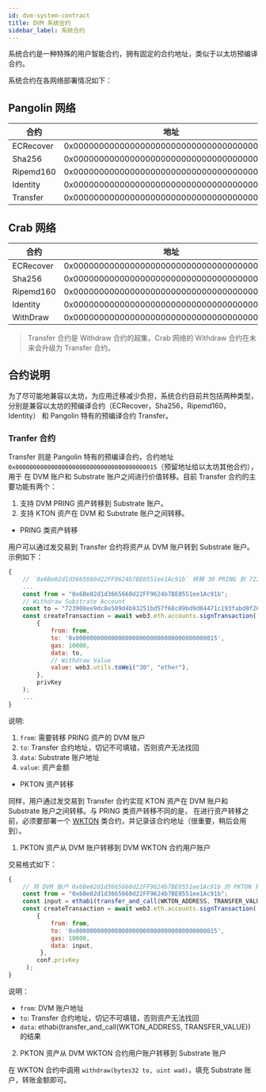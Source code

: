 ```yaml
---
id: dvm-system-contract
title: DVM 系统合约
sidebar_label: 系统合约
---
```


系统合约是一种特殊的用户智能合约，拥有固定的合约地址，类似于以太坊预编译合约。

系统合约在各网络部署情况如下：

## Pangolin 网络

| 合约           | 地址   |
| ------------- | -------|
| ECRecover     | 0x0000000000000000000000000000000000000001 |
| Sha256        | 0x0000000000000000000000000000000000000002 |
| Ripemd160     | 0x0000000000000000000000000000000000000003 |
| Identity      | 0x0000000000000000000000000000000000000004 |
| Transfer      | 0x0000000000000000000000000000000000000015 |

## Crab 网络

| 合约           | 地址   |
| ------------- | -------|
| ECRecover     | 0x0000000000000000000000000000000000000001 |
| Sha256        | 0x0000000000000000000000000000000000000002 |
| Ripemd160     | 0x0000000000000000000000000000000000000003 |
| Identity      | 0x0000000000000000000000000000000000000004 |
| WithDraw      | 0x0000000000000000000000000000000000000015 |

> Transfer 合约是 Withdraw 合约的超集，Crab 网络的 Withdraw 合约在未来会升级为 Transfer 合约。

## 合约说明

为了尽可能地兼容以太坊，为应用迁移减少负担，系统合约目前共包括两种类型，分别是兼容以太坊的预编译合约（ECRecover，Sha256，Ripemd160，Identity） 和 Pangolin 特有的预编译合约 Transfer。

### Tranfer 合约

Transfer 则是 Pangolin 特有的预编译合约，合约地址 `0x0000000000000000000000000000000000000015`（预留地址给以太坊其他合约），用于 在 DVM 账户和 Substrate 账户之间进行价值转移。目前 Transfer 合约的主要功能有两个：

1. 支持 DVM PRING 资产转移到 Substrate 账户。
2. 支持 KTON 资产在 DVM 和 Substrate 账户之间转移。

* PRING 类资产转移

用户可以通过发交易到 Transfer 合约将资产从 DVM 账户转到 Substrate 账户。示例如下：

```js
{
    // `0x6Be02d1d3665660d22FF9624b7BE0551ee1Ac91b` 转移 30 PRING 到 723908ee9dc8e509d4b93251bd57f68c09bd9d04471c193fabd8f26c54284a4b。
    ...
    const from = "0x6Be02d1d3665660d22FF9624b7BE0551ee1Ac91b";
    // Withdraw Substrate Account
    const to = "723908ee9dc8e509d4b93251bd57f68c09bd9d04471c193fabd8f26c54284a4b";
    const createTransaction = await web3.eth.accounts.signTransaction(
	    {
		    from: from,
		    to: '0x0000000000000000000000000000000000000015',
		    gas: 10000,
		    data: to,
            // Withdraw Value
		    value: web3.utils.toWei("30", "ether"),
	    },
	    privKey
    );
    ...
}
```

说明:
1. `from`: 需要转移 PRING 资产的 DVM 账户
2. `to`: Transfer 合约地址，切记不可填错，否则资产无法找回
3. `data`: Substrate 账户地址
4. `value`: 资产金额

* PKTON 资产转移


同样，用户通过发交易到 Transfer 合约实现 KTON 资产在 DVM 账户和 Substrate 账户之间转移。与 PRING 类资产转移不同的是，
在进行资产转移之前，必须要部署一个 [WKTON](https://github.com/evolutionlandorg/token-contracts/blob/dev/src/WCKTON.sol) 类合约，并记录该合约地址（很重要，稍后会用到）。

1. PKTON 资产从 DVM 账户转移到 DVM WKTON 合约用户账户

交易格式如下：

```js
{
    // 将 DVM 账户 0x6Be02d1d3665660d22FF9624b7BE0551ee1Ac91b 的 PKTON 转移到 WKTON 合约 0x6Be02d1d3665660d22FF9624b7BE0551ee1Ac91b 用户账户内。
    const from = "0x6Be02d1d3665660d22FF9624b7BE0551ee1Ac91b";
    const input = ethabi(transfer_and_call(WKTON_ADDRESS, TRANSFER_VALUE));
    const createTransaction = await web3.eth.accounts.signTransaction(
        {
            from: from,
            to: '0x0000000000000000000000000000000000000015',
            gas: 10000,
            data: input,
         },
        conf.privKey
     );
}
```

说明：

* `from`: DVM 账户地址
* `to`: Transfer 合约地址，切记不可填错，否则资产无法找回
* `data`: ethabi(transfer_and_call(WKTON_ADDRESS, TRANSFER_VALUE)) 的结果

2. PKTON 资产从 DVM WKTON 合约用户账户转移到 Substrate 账户

在 WKTON 合约中调用 `withdraw(bytes32 to, uint wad)`，填充 Substrate 账户，转账金额即可。   